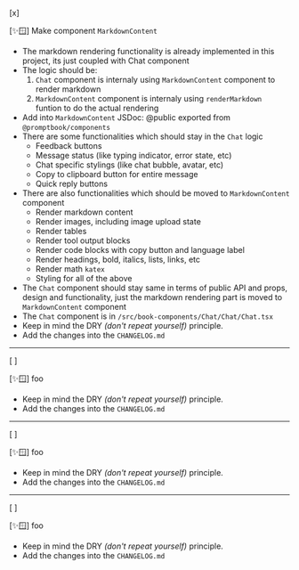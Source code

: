 [x]

[✨🪟] Make component `MarkdownContent`

-   The markdown rendering functionality is already implemented in this project, its just coupled with Chat component
-   The logic should be:
    1. `Chat` component is internaly using `MarkdownContent` component to render markdown
    2. `MarkdownContent` component is internaly using `renderMarkdown` funtion to do the actual rendering
-   Add into `MarkdownContent` JSDoc: @public exported from `@promptbook/components`
-   There are some functionalities which should stay in the `Chat` logic
    -   Feedback buttons
    -   Message status (like typing indicator, error state, etc)
    -   Chat specific stylings (like chat bubble, avatar, etc)
    -   Copy to clipboard button for entire message
    -   Quick reply buttons
-   There are also functionalities which should be moved to `MarkdownContent` component
    -   Render markdown content
    -   Render images, including image upload state
    -   Render tables
    -   Render tool output blocks
    -   Render code blocks with copy button and language label
    -   Render headings, bold, italics, lists, links, etc
    -   Render math `katex`
    -   Styling for all of the above
-   The `Chat` component should stay same in terms of public API and props, design and functionality, just the markdown rendering part is moved to `MarkdownContent` component
-   The `Chat` component is in `/src/book-components/Chat/Chat/Chat.tsx`
-   Keep in mind the DRY _(don't repeat yourself)_ principle.
-   Add the changes into the `CHANGELOG.md`

---

[ ]

[✨🪟] foo

-   Keep in mind the DRY _(don't repeat yourself)_ principle.
-   Add the changes into the `CHANGELOG.md`

---

[ ]

[✨🪟] foo

-   Keep in mind the DRY _(don't repeat yourself)_ principle.
-   Add the changes into the `CHANGELOG.md`

---

[ ]

[✨🪟] foo

-   Keep in mind the DRY _(don't repeat yourself)_ principle.
-   Add the changes into the `CHANGELOG.md`

